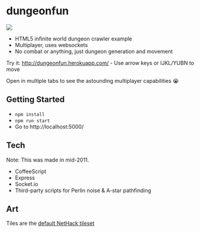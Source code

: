 # dungeonfun

![](http://imgur.com/mO9su5C.gif)

- HTML5 infinite world dungeon crawler example
- Multiplayer, uses websockets
- No combat or anything, just dungeon generation and movement

Try it: http://dungeonfun.herokuapp.com/ - Use arrow keys or IJKL/YUBN to move

Open in multiple tabs to see the astounding multiplayer capabilities 😭

## Getting Started

- `npm install`
- `npm run start`
- Go to http://localhost:5000/

## Tech

Note: This was made in mid-2011.

- CoffeeScript
- Express
- Socket.io
- Third-party scripts for Perlin noise & A-star pathfinding

## Art

Tiles are the [default NetHack tileset](https://nethackwiki.com/wiki/Tileset)
